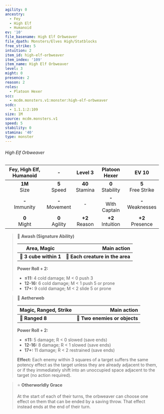 ```yaml
---
agility: 0
ancestry:
  - Fey
  - High Elf
  - Humanoid
ev: '10'
file_basename: High Elf Orbweaver
file_dpath: Monsters/Elves High/Statblocks
free_strike: 5
intuition: 2
item_id: high-elf-orbweaver
item_index: '109'
item_name: High Elf Orbweaver
level: 3
might: 0
presence: 2
reason: 2
roles:
  - Platoon Hexer
scc:
  - mcdm.monsters.v1:monster:high-elf-orbweaver
scdc:
  - 1.1.1:2:109
size: 1M
source: mcdm.monsters.v1
speed: 5
stability: 0
stamina: '40'
type: monster
---
```


###### High Elf Orbweaver

| Fey, High Elf, Humanoid |          -          |       Level 3       |      Platoon Hexer      |         EV 10          |
| :---------------------: | :-----------------: | :-----------------: | :---------------------: | :--------------------: |
|    **1M**<br/> Size     |  **5**<br/> Speed   | **40**<br/> Stamina |  **0**<br/> Stability   | **5**<br/> Free Strike |
|   **-**<br/> Immunity   | **-**<br/> Movement |          -          | **-**<br/> With Captain | **-**<br/> Weaknesses  |
|    **0**<br/> Might     | **0**<br/> Agility  | **+2**<br/> Reason  |  **+2**<br/> Intuition  |  **+2**<br/> Presence  |

<!-- -->
> 🔳 **Awash (Signature Ability)**
>
> | **Area, Magic**        |                  **Main action** |
> | ---------------------- | -------------------------------: |
> | **📏 3 cube within 1** | **🎯 Each creature in the area** |
>
> **Power Roll + 2:**
>
> - **≤11:** 4 cold damage; M < 0 push 3
> - **12-16:** 6 cold damage; M < 1 push 5 or prone
> - **17+:** 9 cold damage; M < 2 slide 5 or prone

<!-- -->
> 🏹 **Aetherweb**
>
> | **Magic, Ranged, Strike** |               **Main action** |
> | ------------------------- | ----------------------------: |
> | **📏 Ranged 8**           | **🎯 Two enemies or objects** |
>
> **Power Roll + 2:**
>
> - **≤11:** 5 damage; R < 0 slowed (save ends)
> - **12-16:** 8 damage; R < 1 slowed (save ends)
> - **17+:** 11 damage; R < 2 restrained (save ends)
>
> **Effect:** Each enemy within 3 squares of a target suffers the same potency effect as the target unless they are already adjacent to them, or if they immediately shift into an unoccupied space adjacent to the target (no action required).

<!-- -->
> ⭐️ **Otherworldly Grace**
>
> At the start of each of their turns, the orbweaver can choose one effect on them that can be ended by a saving throw. That effect instead ends at the end of their turn.
